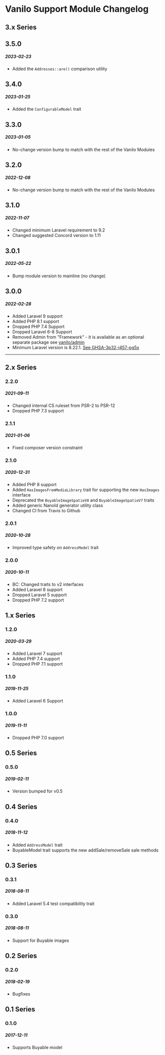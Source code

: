 # Vanilo Support Module Changelog

## 3.x Series

## 3.5.0
##### 2023-02-23

- Added the `Addresses::are()` comparison utility

## 3.4.0
##### 2023-01-25

- Added the `ConfigurableModel` trait

## 3.3.0
##### 2023-01-05

- No-change version bump to match with the rest of the Vanilo Modules

## 3.2.0
##### 2022-12-08

- No-change version bump to match with the rest of the Vanilo Modules

## 3.1.0
##### 2022-11-07

- Changed minimum Laravel requirement to 9.2
- Changed suggested Concord version to 1.11

## 3.0.1
##### 2022-05-22

- Bump module version to mainline (no change)

## 3.0.0
##### 2022-02-28

- Added Laravel 9 support
- Added PHP 8.1 support
- Dropped PHP 7.4 Support
- Dropped Laravel 6-8 Support
- Removed Admin from "Framework" - it is available as an optional separate package see [vanilo/admin](https://github.com/vanilophp/admin) 
- Minimum Laravel version is 8.22.1. [See GHSA-3p32-j457-pg5x](https://github.com/advisories/GHSA-3p32-j457-pg5x)


---

## 2.x Series

### 2.2.0
##### 2021-09-11

- Changed internal CS ruleset from PSR-2 to PSR-12
- Dropped PHP 7.3 support

### 2.1.1
##### 2021-01-06

- Fixed composer version constraint

### 2.1.0
##### 2020-12-31

- Added PHP 8 support
- Added `HasImagesFromMediaLibrary` trait for supporting the new `HasImages` interface
- Deprecated the `BuyableImageSpatieV8` and `BuyableImageSpatieV7` traits
- Added generic NanoId generator utility class
- Changed CI from Travis to Github

### 2.0.1
##### 2020-10-28

- Improved type safety on `AddressModel` trait

### 2.0.0
##### 2020-10-11

- BC: Changed traits to v2 interfaces
- Added Laravel 8 support
- Dropped Laravel 5 support
- Dropped PHP 7.2 support

## 1.x Series

### 1.2.0
##### 2020-03-29

- Added Laravel 7 support
- Added PHP 7.4 support
- Dropped PHP 7.1 support

### 1.1.0
##### 2019-11-25

- Added Laravel 6 Support

### 1.0.0
##### 2019-11-11

- Dropped PHP 7.0 support

## 0.5 Series

### 0.5.0
##### 2019-02-11

- Version bumped for v0.5

## 0.4 Series

### 0.4.0
##### 2018-11-12

- Added `AddressModel` trait
- BuyableModel trait supports the new addSale/removeSale sale methods

## 0.3 Series

### 0.3.1
##### 2018-08-11

- Added Laravel 5.4 test compatibility trait

### 0.3.0
##### 2018-08-11

- Support for Buyable images

## 0.2 Series

### 0.2.0
##### 2018-02-19

- Bugfixes

## 0.1 Series

### 0.1.0
##### 2017-12-11

- Supports Buyable model

